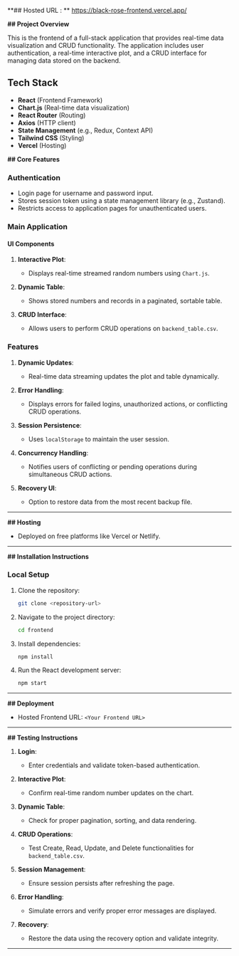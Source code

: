 **## Hosted URL : **
https://black-rose-frontend.vercel.app/

**## Project Overview**

This is the frontend of a full-stack application that provides real-time data visualization and CRUD functionality. The application includes user authentication, a real-time interactive plot, and a CRUD interface for managing data stored on the backend.

## Tech Stack

- **React** (Frontend Framework)
- **Chart.js** (Real-time data visualization)
- **React Router** (Routing)
- **Axios** (HTTP client)
- **State Management** (e.g., Redux, Context API)
- **Tailwind CSS** (Styling)
- **Vercel** (Hosting)


**## Core Features**

### **Authentication**
- Login page for username and password input.
- Stores session token using a state management library (e.g., Zustand).
- Restricts access to application pages for unauthenticated users.

### **Main Application**
#### **UI Components**
1. **Interactive Plot**:
   - Displays real-time streamed random numbers using `Chart.js`.

2. **Dynamic Table**:
   - Shows stored numbers and records in a paginated, sortable table.

3. **CRUD Interface**:
   - Allows users to perform CRUD operations on `backend_table.csv`.

### **Features**
1. **Dynamic Updates**:
   - Real-time data streaming updates the plot and table dynamically.

2. **Error Handling**:
   - Displays errors for failed logins, unauthorized actions, or conflicting CRUD operations.

3. **Session Persistence**:
   - Uses `localStorage` to maintain the user session.

4. **Concurrency Handling**:
   - Notifies users of conflicting or pending operations during simultaneous CRUD actions.

5. **Recovery UI**:
   - Option to restore data from the most recent backup file.

---

**## Hosting**
- Deployed on free platforms like Vercel or Netlify.

---

**## Installation Instructions**

### **Local Setup**
1. Clone the repository:
   ```bash
   git clone <repository-url>
   ```
2. Navigate to the project directory:
   ```bash
   cd frontend
   ```
3. Install dependencies:
   ```bash
   npm install
   ```
4. Run the React development server:
   ```bash
   npm start
   ```

---

**## Deployment**
- Hosted Frontend URL: `<Your Frontend URL>`

---

**## Testing Instructions**
1. **Login**:
   - Enter credentials and validate token-based authentication.

2. **Interactive Plot**:
   - Confirm real-time random number updates on the chart.

3. **Dynamic Table**:
   - Check for proper pagination, sorting, and data rendering.

4. **CRUD Operations**:
   - Test Create, Read, Update, and Delete functionalities for `backend_table.csv`.

5. **Session Management**:
   - Ensure session persists after refreshing the page.

6. **Error Handling**:
   - Simulate errors and verify proper error messages are displayed.

7. **Recovery**:
   - Restore the data using the recovery option and validate integrity.

---
